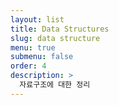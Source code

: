 ```yaml
---
layout: list
title: Data Structures
slug: data structure
menu: true
submenu: false
order: 4
description: >
  자료구조에 대한 정리
---
```

